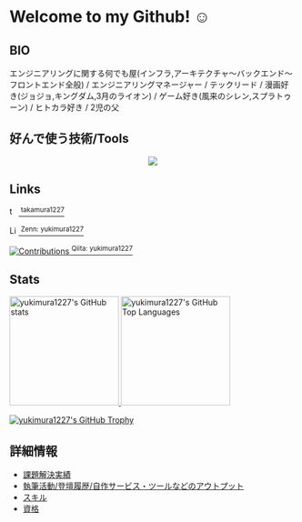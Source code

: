 # Welcome to my Github! ☺️

## BIO

エンジニアリングに関する何でも屋(インフラ,アーキテクチャ〜バックエンド〜フロントエンド全般) / エンジニアリングマネージャー / テックリード / 漫画好き(ジョジョ,キングダム,3月のライオン) / ゲーム好き(風来のシレン,スプラトゥーン) / ヒトカラ好き / 2児の父

## 好んで使う技術/Tools

<p align="center">
  <img src="https://skillicons.dev/icons?i=vim,linux,docker,aws,mysql,ts,react,vite,deno,ruby,rails,git,github,obsidian" />
</p>

## Links

<p>
  <a href="https://twitter.com/takamura1227">
    <img src="https://skillicons.dev/icons?i=twitter" alt="twitter:takamura1227" height="16"/>
    <sup>takamura1227</sup>
  </a>
</p>

<p>
  <a href="https://zenn.dev/1227yukimura">
    <img src="https://badgen.org/img/zenn/1227yukimura/likes?style=plastic" alt="Likes" height="16"/>
    <sup>Zenn: yukimura1227</sup>
  </a>
</p>

<p>
  <a href="https://qiita.com/yukimura1227">
    <img src="https://badgen.org/img/qiita/yukimura1227/contributions?style=plastic" alt="Contributions" />
    <sup>Qiita: yukimura1227</sup>
  </a>
</p>

## Stats

<a href="https://github.com/anuraghazra/github-readme-stats">
  <img height='192' alt="yukimura1227's GitHub stats" src="https://github-readme-stats.vercel.app/api?username=yukimura1227&count_private=true&theme=dracula"/>
</a>

<a href="https://github.com/anuraghazra/github-readme-stats">
  <img height='192' alt="yukimura1227's GitHub Top Languages" src="https://github-readme-stats.vercel.app/api/top-langs/?username=yukimura1227&count_private=true&layout=compact&theme=dracula"/>
</a>

[![yukimura1227's GitHub Trophy](https://github-profile-trophy.vercel.app/?username=yukimura1227&column=-1&theme=dracula)](https://github.com/ryo-ma/github-profile-trophy)


## 詳細情報

- [課題解決実績](./details/trackRecords/index.md)
- [執筆活動/登壇履歴/自作サービス・ツールなどのアウトプット](./details/outputs.md)
- [スキル](./details/skills.md)
- [資格](./details/certifications.md)
